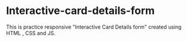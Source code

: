 # Interactive-card-details-form
This is practice responsive "Interactive Card Details form" created using HTML , CSS and JS.
